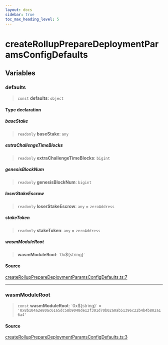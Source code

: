 ```yaml
---
layout: docs
sidebar: true
toc_max_heading_level: 5
---
```


# createRollupPrepareDeploymentParamsConfigDefaults

## Variables

### defaults

> `const` **defaults**: `object`

#### Type declaration

##### baseStake

> `readonly` **baseStake**: `any`

##### extraChallengeTimeBlocks

> `readonly` **extraChallengeTimeBlocks**: `bigint`

##### genesisBlockNum

> `readonly` **genesisBlockNum**: `bigint`

##### loserStakeEscrow

> `readonly` **loserStakeEscrow**: `any` = `zeroAddress`

##### stakeToken

> `readonly` **stakeToken**: `any` = `zeroAddress`

##### wasmModuleRoot

> **wasmModuleRoot**: \`0x$\{string\}\`

#### Source

[createRollupPrepareDeploymentParamsConfigDefaults.ts:7](https://github.com/offchainlabs/arbitrum-orbit-sdk/blob/fa20b8d23170b5196c4c9cdb5fc2dfefa349f1c8/src/createRollupPrepareDeploymentParamsConfigDefaults.ts#L7)

***

### wasmModuleRoot

> `const` **wasmModuleRoot**: \`0x$\{string\}\` = `'0x8b104a2e80ac6165dc58b9048de12f301d70b02a0ab51396c22b4b4b802a16a4'`

#### Source

[createRollupPrepareDeploymentParamsConfigDefaults.ts:3](https://github.com/offchainlabs/arbitrum-orbit-sdk/blob/fa20b8d23170b5196c4c9cdb5fc2dfefa349f1c8/src/createRollupPrepareDeploymentParamsConfigDefaults.ts#L3)
